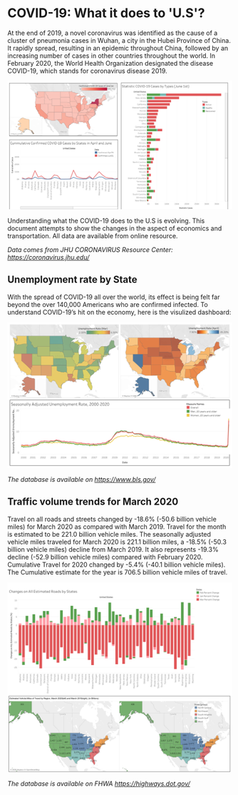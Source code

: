 
# COVID-19: What it does to 'U.S'?

At the end of 2019, a novel coronavirus was identified as the cause of a cluster of pneumonia cases in Wuhan, a city in the Hubei Province of China. It rapidly spread, resulting in an epidemic throughout China, followed by an increasing number of cases in other countries throughout the world. In February 2020, the World Health Organization designated the disease COVID-19, which stands for coronavirus disease 2019. 

![confirmed cases as of date June 1st](/Workbooks/COVID.png)

Understanding what the COVID-19 does to the U.S is evolving. This document attempts to show the changes in the aspect of economics and transportation. All data are available from online resource. 

*Data comes from JHU CORONAVIRUS Resource Center: https://coronavirus.jhu.edu/*

## Unemployment rate by State

With the spread of COVID-19 all over the world, its effect is being felt far beyond the over 140,000 Americans who are confirmed infected.
To understand COVID-19’s hit on the economy, here is the visulized dashboard:

![Unemployment rate by State](/Workbooks/Financial.png)

*The database is available on https://www.bls.gov/*

## Traffic volume trends for March 2020

Travel on all roads and streets changed by -18.6% (-50.6 billion vehicle miles) for March 2020 as compared with March 2019. Travel for the month is estimated to be 221.0 billion vehicle miles. The seasonally adjusted vehicle miles traveled for March 2020 is 221.1 billion miles, a -18.5% (-50.3 billion vehicle miles) decline from March 2019. It also represents -19.3% decline (-52.9 billion vehicle miles) compared with February 2020. Cumulative Travel for 2020 changed by -5.4% (-40.1 billion vehicle miles). The Cumulative estimate for the year is 706.5 billion vehicle miles of travel.

![Traffic volumn trends](/Workbooks/Transportation.png)

*The database is available on FHWA https://highways.dot.gov/*
